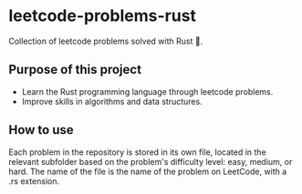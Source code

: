 # leetcode-problems-rust
Collection of leetcode problems solved with Rust 🦀. 

## Purpose of this project
- Learn the Rust programming language through leetcode problems.
- Improve skills in algorithms and data structures.

## How to use
Each problem in the repository is stored in its own file, located in the relevant subfolder based on the problem's difficulty level: easy, medium, or hard. The name of the file is the name of the problem on LeetCode, with a .rs extension.
